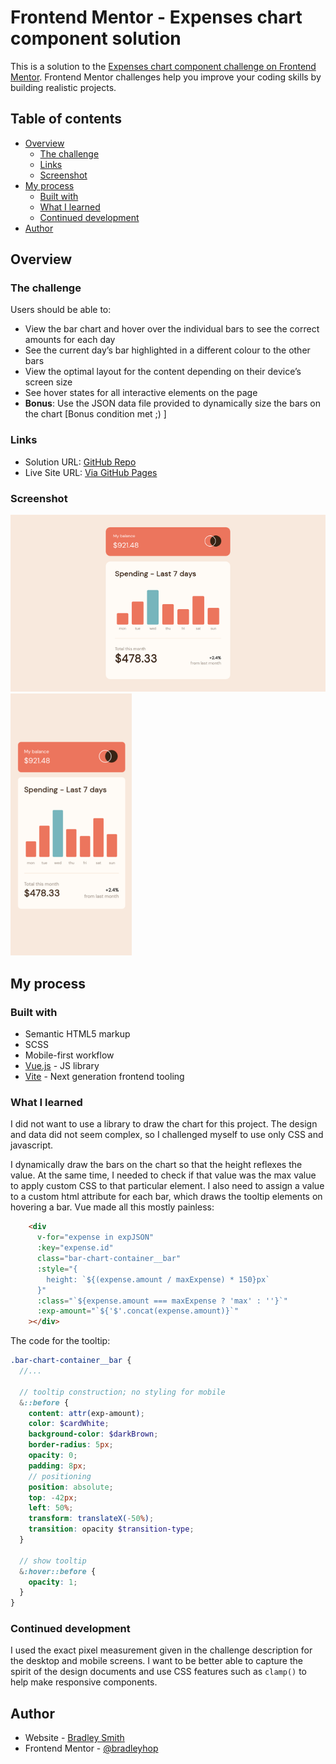 # Frontend Mentor - Expenses chart component solution

This is a solution to the [Expenses chart component challenge on Frontend
Mentor](https://www.frontendmentor.io/challenges/expenses-chart-component-e7yJBUdjwt).
Frontend Mentor challenges help you improve your coding skills by building
realistic projects.

## Table of contents

- [Overview](#overview)
  - [The challenge](#the-challenge)
  - [Links](#links)
  - [Screenshot](#screenshot)
- [My process](#my-process)
  - [Built with](#built-with)
  - [What I learned](#what-i-learned)
  - [Continued development](#continued-development)
- [Author](#author)

## Overview

### The challenge

Users should be able to:

- View the bar chart and hover over the individual bars to see the correct amounts for each day
- See the current day’s bar highlighted in a different colour to the other bars
- View the optimal layout for the content depending on their device’s screen size
- See hover states for all interactive elements on the page
- **Bonus**: Use the JSON data file provided to dynamically size the bars on the chart [Bonus condition met ;) ]

### Links

- Solution URL: [GitHub Repo](https://github.com/bradleyhop/frontend-mentor-expenses-chart-component)
- Live Site URL: [Via GitHub Pages](https://bradleyhop.github.io/frontend-mentor-expenses-chart-component/)

### Screenshot

![desktop screenshot](./screenshots/desktop.png)
![mobile screenshot](./screenshots/mobile.png)

## My process

### Built with

- Semantic HTML5 markup
- SCSS
- Mobile-first workflow
- [Vue.js](https://vuejs.org/) - JS library
- [Vite](https://vitejs.dev) - Next generation frontend tooling

### What I learned

I did not want to use a library to draw the chart for this project. The design
and data did not seem complex, so I challenged myself to use only CSS and
javascript.

I dynamically draw the bars on the chart so that the height reflexes the value.
At the same time, I needed to check if that value was the max value to apply
custom CSS to that particular element. I also need to assign a value to a
custom html attribute for each bar, which draws the tooltip elements on
hovering a bar. Vue made all this mostly painless:

```html
    <div
      v-for="expense in expJSON"
      :key="expense.id"
      class="bar-chart-container__bar"
      :style="{
        height: `${(expense.amount / maxExpense) * 150}px`
      }"
      :class="`${expense.amount === maxExpense ? 'max' : ''}`"
      :exp-amount="`${'$'.concat(expense.amount)}`"
    ></div>
```

The code for the tooltip:

```scss
.bar-chart-container__bar {
  //...

  // tooltip construction; no styling for mobile
  &::before {
    content: attr(exp-amount);
    color: $cardWhite;
    background-color: $darkBrown;
    border-radius: 5px;
    opacity: 0;
    padding: 8px;
    // positioning
    position: absolute;
    top: -42px;
    left: 50%;
    transform: translateX(-50%);
    transition: opacity $transition-type;
  }

  // show tooltip
  &:hover::before {
    opacity: 1;
  }
}
```

### Continued development

I used the exact pixel measurement given in the challenge description for the
desktop and mobile screens. I want to be better able to capture the spirit of
the design documents and use CSS features such as `clamp()` to help make
responsive components.

## Author

- Website - [Bradley Smith](https://www.bradleysmith.tech)
- Frontend Mentor -
    [@bradleyhop](https://www.frontendmentor.io/profile/bradleyhop)

